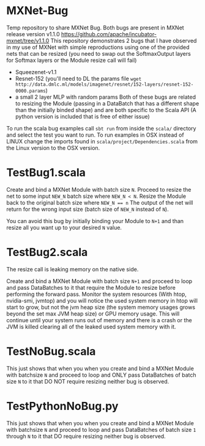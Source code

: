 # MXNet-Bug
Temp repository to share MXNet Bug.
Both bugs are present in MXNet release version v1.1.0 https://github.com/apache/incubator-mxnet/tree/v1.1.0
This repository demonstrates 2 bugs that I have observed in my use of MXNet with simple reproductions using one of the provided nets that can be resized (you need to swap out the SoftmaxOutput layers for Softmax layers or the Module resize call will fail)
- Squeezenet-v1.1
- Resnet-152 (you'll need to DL the params file `wget http://data.dmlc.ml/models/imagenet/resnet/152-layers/resnet-152-0000.params`)
- a small 2 layer MLP with random params 
Both of these bugs are related to resizing the Module (passing in a DataBatch that has a different shape than the initially binded shape) and are both specific to the Scala API (A python version is included that is free of either issue)

To run the scala bug examples call `sbt run` from inside the `scala/` directory and select the test you want to run. 
To run examples in OSX instead of LINUX change the imports found in `scala/project/Dependencies.scala` from the Linux version to the OSX version. 

# TestBug1.scala
Create and bind a MXNet Module with batch size `N`. Proceed to resize the net to some input `NEW_N` batch size where `NEW_N < N`. Resize the Module back to the original batch size where `NEW_N == n` The output of the net will return for the wrong input size (batch size of `NEW_N` instead of `N`).

You can avoid this bug by initially binding your Module to `N+1` and than resize all you want up to your desired `N` value.
# TestBug2.scala
The resize call is leaking memory on the native side.

Create and bind a MXNet Module with batch size `N+1` and proceed to loop and pass DataBatches to it that require the Module to resize before performing the forward pass. Monitor the system resources (With htop, nvidia-smi, jvmtop) and you will notice the used system memory in htop will start to grow, but not the jvm heap size (the system memory usages grows beyond the set max JVM heap size) or GPU memory usage. This will continue until your system runs out of memory and there is a crash or the JVM is killed clearing all of the leaked used system memory with it.

# TestNoBug.scala
This just shows that when you when you create and bind a MXNet Module with batchsize `N` and proceed to loop and ONLY pass DataBatches of batch size `N` to it that DO NOT require resizing neither bug is observed. 

# TestPythonNoBug.py
This just shows that when you when you create and bind a MXNet Module with batchsize `N` and proceed to loop and pass DataBatches of batch size `1` through `N` to it that DO require resizing neither bug is observed.
